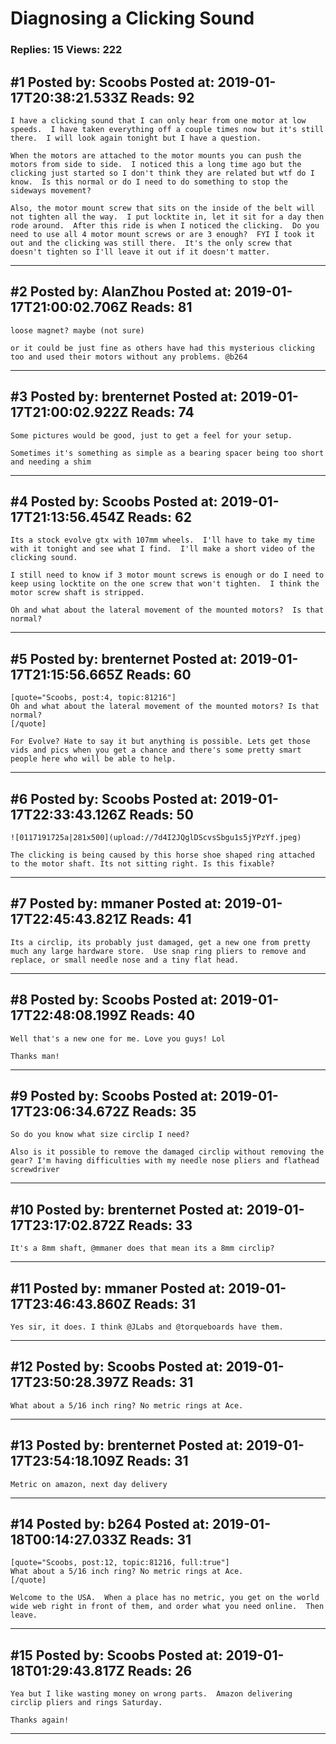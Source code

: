 # Diagnosing a Clicking Sound

### Replies: 15 Views: 222

## \#1 Posted by: Scoobs Posted at: 2019-01-17T20:38:21.533Z Reads: 92

```
I have a clicking sound that I can only hear from one motor at low speeds.  I have taken everything off a couple times now but it's still there.  I will look again tonight but I have a question.

When the motors are attached to the motor mounts you can push the motors from side to side.  I noticed this a long time ago but the clicking just started so I don't think they are related but wtf do I know.  Is this normal or do I need to do something to stop the sideways movement?

Also, the motor mount screw that sits on the inside of the belt will not tighten all the way.  I put locktite in, let it sit for a day then rode around.  After this ride is when I noticed the clicking.  Do you need to use all 4 motor mount screws or are 3 enough?  FYI I took it out and the clicking was still there.  It's the only screw that doesn't tighten so I'll leave it out if it doesn't matter.
```

---
## \#2 Posted by: AlanZhou Posted at: 2019-01-17T21:00:02.706Z Reads: 81

```
loose magnet? maybe (not sure)

or it could be just fine as others have had this mysterious clicking too and used their motors without any problems. @b264
```

---
## \#3 Posted by: brenternet Posted at: 2019-01-17T21:00:02.922Z Reads: 74

```
Some pictures would be good, just to get a feel for your setup.

Sometimes it's something as simple as a bearing spacer being too short and needing a shim
```

---
## \#4 Posted by: Scoobs Posted at: 2019-01-17T21:13:56.454Z Reads: 62

```
Its a stock evolve gtx with 107mm wheels.  I'll have to take my time with it tonight and see what I find.  I'll make a short video of the clicking sound.

I still need to know if 3 motor mount screws is enough or do I need to keep using locktite on the one screw that won't tighten.  I think the motor screw shaft is stripped.

Oh and what about the lateral movement of the mounted motors?  Is that normal?
```

---
## \#5 Posted by: brenternet Posted at: 2019-01-17T21:15:56.665Z Reads: 60

```
[quote="Scoobs, post:4, topic:81216"]
Oh and what about the lateral movement of the mounted motors? Is that normal?
[/quote]

For Evolve? Hate to say it but anything is possible. Lets get those vids and pics when you get a chance and there's some pretty smart people here who will be able to help.
```

---
## \#6 Posted by: Scoobs Posted at: 2019-01-17T22:33:43.126Z Reads: 50

```
![0117191725a|281x500](upload://7d4I2JQglDScvsSbgu1s5jYPzYf.jpeg) 

The clicking is being caused by this horse shoe shaped ring attached to the motor shaft. Its not sitting right. Is this fixable?
```

---
## \#7 Posted by: mmaner Posted at: 2019-01-17T22:45:43.821Z Reads: 41

```
Its a circlip, its probably just damaged, get a new one from pretty much any large hardware store.  Use snap ring pliers to remove and replace, or small needle nose and a tiny flat head.
```

---
## \#8 Posted by: Scoobs Posted at: 2019-01-17T22:48:08.199Z Reads: 40

```
Well that's a new one for me. Love you guys! Lol 

Thanks man!
```

---
## \#9 Posted by: Scoobs Posted at: 2019-01-17T23:06:34.672Z Reads: 35

```
So do you know what size circlip I need?

Also is it possible to remove the damaged circlip without removing the gear? I'm having difficulties with my needle nose pliers and flathead screwdriver
```

---
## \#10 Posted by: brenternet Posted at: 2019-01-17T23:17:02.872Z Reads: 33

```
It's a 8mm shaft, @mmaner does that mean its a 8mm circlip?
```

---
## \#11 Posted by: mmaner Posted at: 2019-01-17T23:46:43.860Z Reads: 31

```
Yes sir, it does. I think @JLabs and @torqueboards have them.
```

---
## \#12 Posted by: Scoobs Posted at: 2019-01-17T23:50:28.397Z Reads: 31

```
What about a 5/16 inch ring? No metric rings at Ace.
```

---
## \#13 Posted by: brenternet Posted at: 2019-01-17T23:54:18.109Z Reads: 31

```
Metric on amazon, next day delivery
```

---
## \#14 Posted by: b264 Posted at: 2019-01-18T00:14:27.033Z Reads: 31

```
[quote="Scoobs, post:12, topic:81216, full:true"]
What about a 5/16 inch ring? No metric rings at Ace.
[/quote]

Welcome to the USA.  When a place has no metric, you get on the world wide web right in front of them, and order what you need online.  Then leave.
```

---
## \#15 Posted by: Scoobs Posted at: 2019-01-18T01:29:43.817Z Reads: 26

```
Yea but I like wasting money on wrong parts.  Amazon delivering circlip pliers and rings Saturday.

Thanks again!
```

---
